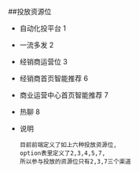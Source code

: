 ##投放资源位
 * 自动化投平台             1
 * 一流多发                2
 * 经销商运营位             3
 * 经销商首页智能推荐        6
 * 商业运营中心首页智能推荐   7
 * 热聊                   8
 
 * 说明
      
       目前前端定义了如上六种投放资源位,
       option表里定义了2,3,4,5,7,
       所以参与投放的资源位只有2,3,7三个渠道


